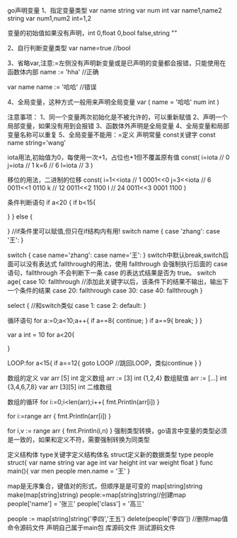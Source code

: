 go声明变量
 1、指定变量类型
 var name string
 var num int
 var name1,name2 string
 var num1,num2 int=1,2
 
 变量的初始值如果没有声明，int 0,float 0,bool false,string ""
 
 2、自行判断变量类型
 var name=true //bool
 
 3、省略var,注意:=左侧没有声明新变量或是已声明的变量都会报错，只能使用在函数体内部
 name := 'hha' //正确
 
 var name
 name := '哈哈' //错误
 
 4、全局变量，这种方式一般用来声明全局变量
 var (
  name = '哈哈'
  num int
 )
 
 注意事项：
 1、同一个变量两次初始化是不被允许的，可以重新赋值
 2、声明一个局部变量，如果没有用到会报错
 3、函数体外声明是全局变量
 4、全局变量和局部变量名称可以重复
 5、全局变量不能用：=定义
 声明常量
 const关键字
 const name string='wang'
 
 iota用法,初始值为0，每使用一次+1，占位也+1但不覆盖原有值
 const(
  i=iota // 0
  j=iota // 1
  k=6  // 6
  l=iota // 3
 )
 
 移位的用法，二进制的位移
 const(
  i=1<<iota // 1 0001<<0
  j=3<<iota // 6  0011<<1 0110
  k // 12 0011<<2 1100
  l // 24 0011<<3 0001 1100
 )
 
 条件判断语句
 if a<20 {
  if b<15{
  
  }
 } else {
 
 }
 //if条件里可以赋值,但只在if结构内有用!
 switch name {
  case 'zhang':
  case '王':
 }
 
 switch {
  case name='zhang':
  case name='王':
 }
 switch中默认break,switch后面可以没有表达式
 fallthrough的用法，使用 fallthrough 会强制执行后面的 case 语句，fallthrough 不会判断下一条 case 的表达式结果是否为 true。
 switch age{
   case 10:
    fallthrough  //添加此关键字以后，该条件下的结果不输出，输出下一个条件的结果
    case 20:
     fallthrough
     case 30:
     case 40:
     fallthrough
 }
 
 select { //和switch类似
  case 1:
  case 2:
  default:
 }
 
 循环语句
 for a:=0;a<10;a++{
  if a==8{
   continue;
  }
  if a==9{
   break;
  }
 }
 
 var a int = 10
 for a<20{
 
 }
 
 LOOP:for a<15{
  if a==12{
   goto LOOP //跳回LOOP，类似continue
  }
 }
 
 数组的定义
 var arr [5] int  定义数组
 arr := [3] int {1,2,4} 数组赋值
 arr := [...] int {3,4,6,7,8}
 var arr  [3][5] int  二维数组
 
 数组的循环
 for i:=0;i<len(arr);i++{
  fmt.Println(arr[i])
 }
 
 for i:=range arr {
  fmt.Println(arr[i])
 }
 
 for i,v := range arr {
  fmt.Println(i,n)
 }
 强制类型转换，go语言中变量的类型必须是一致的，如果和定义不符，需要强制转换为同类型
 
 定义结构体
 type关键字定义结构体名 struct定义新的数据类型
 type people struct{
  var name string 
  var age int
  var height int
  var weight float
 }
 func main(){
  var men people
  men.name = '王'
 }
 
 map是无序集合，键值对的形式，但顺序是是可变的
 map[string]string
 make(map[string]string)
 people:=map[string]string//创建map
 people['name'] = '张三'
 people['class'] = '高三'
 
 people := map[string]string{'李四','王五'}
 delete(people['李四'])  //删除map值
 命令源码文件
 声明自己属于main包
 库源码文件
 测试源码文件
